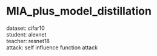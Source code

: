 # MIA_plus_model_distillation
dataset: cifar10 \
student: alexnet \
teacher: resnet18 \
attack: self influence function attack
